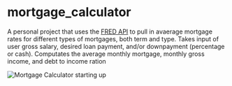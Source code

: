 # mortgage_calculator

A personal project that uses the [FRED API](https://fred.stlouisfed.org/docs/api/fred/) to pull in avaerage mortgage rates for different types of mortgages, both term and type. Takes input of user gross salary, desired loan payment, and/or downpayment (percentage or cash). Computates the average monthly mortgage, monthly gross income, and debt to income ration

![Mortgage Calculator starting up]()
